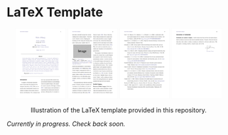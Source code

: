 # LaTeX Template

<div align="center">
  <img src="title.png" width="22.5%"/>
  <img src="image-in-text.png" width="22.5%"/> 
  <img src="references.png" width="22.5%"/>
  <img src="declaration.png" width="22.5%"/>
  <p>Illustration of the LaTeX template provided in this repository.</p>
</div>

*Currently in progress. Check back soon.*
